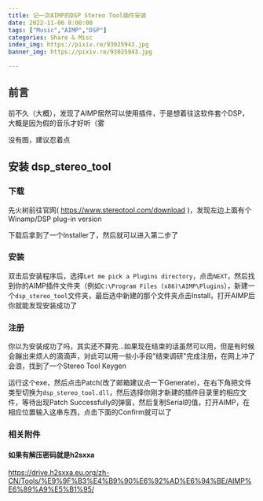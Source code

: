 ```yaml
---
title: 记一次AIMP的DSP Stereo Tool插件安装
date: 2022-11-06 8:00:00
tags: ["Music","AIMP","DSP"]
categories: Share & Misc
index_img: https://pixiv.re/93025943.jpg
banner_img: https://pixiv.re/93025943.jpg

---
```


## 前言

前不久（大概），发现了AIMP居然可以使用插件，于是想着往这软件套个DSP，大概是因为假的音乐才好听（雾

<p class="note warning">没有图，建议忍着点</p>

## 安装 dsp_stereo_tool

### 下载

先火树前往官网( https://www.stereotool.com/download )，发现左边上面有个Winamp/DSP plug-in version

下载后拿到了一个Installer了，然后就可以进入第二步了

### 安装

双击后安装程序后，选择`Let me pick a Plugins directory`，点击`NEXT`，然后找到你的AIMP插件文件夹（例如`C:\Program Files (x86)\AIMP\Plugins`），新建一个`dsp_stereo_tool`文件夹，最后选中新建的那个文件夹点击Install，打开AIMP后你就能发现安装成功了

### 注册

你以为安装成功了吗，其实还不算完...如果现在结束的话虽然可以用，但是有时候会蹦出来烦人的滴滴声，对此可以用一些小手段"结束调研"完成注册，在网上冲了会浪，找到了一个Stereo Tool Keygen

运行这个exe，然后点击Patch(改了邮箱建议点一下Generate)，在右下角把文件类型切换为`dsp_stereo_tool.dll`，然后选择你刚才新建的插件目录里的相应文件，等待出现Patch Successfully的弹窗，然后复制Serial的值，打开AIMP，在相应位置输入这串东西，点击下面的Confirm就可以了

### 相关附件

#### 如果有解压密码就是h2sxxa

https://drive.h2sxxa.eu.org/zh-CN/Tools/%E9%9F%B3%E4%B9%90%E6%92%AD%E6%94%BE/AIMP%E6%89%A9%E5%B1%95/